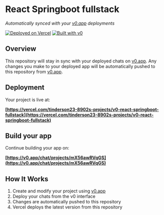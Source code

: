 # React Springboot fullstack

*Automatically synced with your [v0.app](https://v0.app) deployments*

[![Deployed on Vercel](https://img.shields.io/badge/Deployed%20on-Vercel-black?style=for-the-badge&logo=vercel)](https://vercel.com/tinderson23-8902s-projects/v0-react-springboot-fullstack)
[![Built with v0](https://img.shields.io/badge/Built%20with-v0.app-black?style=for-the-badge)](https://v0.app/chat/projects/mX56awRVqGS)

## Overview

This repository will stay in sync with your deployed chats on [v0.app](https://v0.app).
Any changes you make to your deployed app will be automatically pushed to this repository from [v0.app](https://v0.app).

## Deployment

Your project is live at:

**[https://vercel.com/tinderson23-8902s-projects/v0-react-springboot-fullstack](https://vercel.com/tinderson23-8902s-projects/v0-react-springboot-fullstack)**

## Build your app

Continue building your app on:

**[https://v0.app/chat/projects/mX56awRVqGS](https://v0.app/chat/projects/mX56awRVqGS)**

## How It Works

1. Create and modify your project using [v0.app](https://v0.app)
2. Deploy your chats from the v0 interface
3. Changes are automatically pushed to this repository
4. Vercel deploys the latest version from this repository